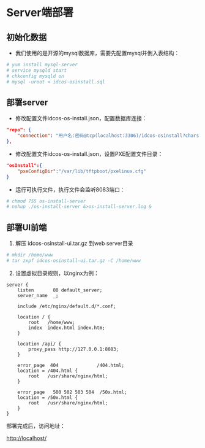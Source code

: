 # Server端部署

## 初始化数据

* 我们使用的是开源的mysql数据库，需要先配置mysql并倒入表结构：

```bash
# yum install mysql-server
# service mysqld start
# chkconfig mysqld on
# mysql -uroot < idcos-osinstall.sql
```

## 部署server

* 修改配置文件idcos-os-install.json，配置数据库连接：

```json
"repo": {
    "connection": "用户名:密码@tcp(localhost:3306)/idcos-osinstall?charset=utf8&parseTime=True&loc=Local"
},
```

* 修改配置文件idcos-os-install.json，设置PXE配置文件目录：

```json
"osInstall":{
    "pxeConfigDir":"/var/lib/tftpboot/pxelinux.cfg"
}
```

* 运行可执行文件，执行文件会监听8083端口：

```bash
# chmod 755 os-install-server
# nohup ./os-install-server &>os-install-server.log &
```

## 部署UI前端

1. 解压 idcos-osinstall-ui.tar.gz 到web server目录

```bash
# mkdir /home/www
# tar zxpf idcos-osinstall-ui.tar.gz -C /home/www
```

2. 设置虚拟目录规则，以nginx为例：

```nginx
server {
    listen       80 default_server;
    server_name  _;

    include /etc/nginx/default.d/*.conf;

    location / {
        root   /home/www;
        index  index.html index.htm;
    }

    location /api/ {
        proxy_pass http://127.0.0.1:8083;
    }

    error_page  404              /404.html;
    location = /404.html {
        root   /usr/share/nginx/html;
    }

    error_page   500 502 503 504  /50x.html;
    location = /50x.html {
        root   /usr/share/nginx/html;
    }
}
```

部署完成后，访问地址：

[http://localhost/](http://localhost/)

